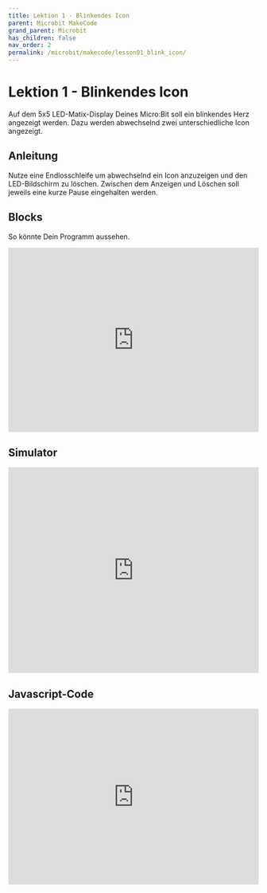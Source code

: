 ```yaml
---
title: Lektion 1 - Blinkendes Icon
parent: Microbit MakeCode
grand_parent: Microbit
has_children: false
nav_order: 2
permalink: /microbit/makecode/lesson01_blink_icon/
---
```


# Lektion 1 - Blinkendes Icon

Auf dem 5x5 LED-Matix-Display Deines Micro:Bit soll ein blinkendes Herz angezeigt werden. Dazu werden abwechselnd zwei unterschiedliche Icon angezeigt.

## Anleitung

Nutze eine Endlosschleife um abwechselnd ein Icon anzuzeigen und den LED-Bildschirm zu löschen. 
Zwischen dem Anzeigen und Löschen soll jeweils eine kurze Pause eingehalten werden.

## Blocks

So könnte Dein Programm aussehen.

<!--img src="./screenshot.png" width="250px"/-->

<div style="position:relative;height:calc(300px + 5em);width:100%;overflow:hidden;"><iframe style="position:absolute;top:0;left:0;width:100%;height:100%;" src="https://makecode.microbit.org/---codeembed#pub:_W0ADRvFPpExx" allowfullscreen="allowfullscreen" frameborder="0" sandbox="allow-scripts allow-same-origin"></iframe></div>

## Simulator

<div style="position:relative;height:0;padding-bottom:81.97%;overflow:hidden;"><iframe style="position:absolute;top:0;left:0;width:100%;height:100%;" src="https://makecode.microbit.org/---run?id=_W0ADRvFPpExx" allowfullscreen="allowfullscreen" sandbox="allow-popups allow-forms allow-scripts allow-same-origin" frameborder="0"></iframe></div>

## Javascript-Code

<!--
{% highlight javascript %}
    {% include_relative main.js %}
{% endhighlight %}
-->

<div style="position:relative;height:0;padding-bottom:70%;overflow:hidden;"><iframe style="position:absolute;top:0;left:0;width:100%;height:100%;" src="https://makecode.microbit.org/#pub:_W0ADRvFPpExx" frameborder="0" sandbox="allow-popups allow-forms allow-scripts allow-same-origin"></iframe></div>
